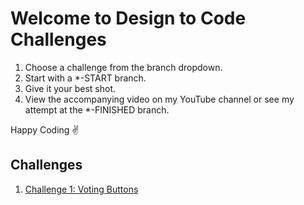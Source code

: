 # Welcome to Design to Code Challenges

1. Choose a challenge from the branch dropdown.
2. Start with a *-START branch.
3. Give it your best shot.
4. View the accompanying video on my YouTube channel or see my attempt at the *-FINISHED branch.

Happy Coding ✌️

## Challenges
1. [Challenge 1: Voting Buttons](https://github.com/coding-in-public/design-to-code-challenges/tree/challenge-1-START)